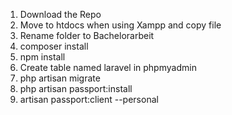 1) Download the Repo
2) Move to htdocs when using Xampp and copy file 
3) Rename folder to Bachelorarbeit
4) composer install
5) npm install
6) Create table named laravel in phpmyadmin
7) php artisan migrate
8) php artisan passport:install
9) artisan passport:client --personal
